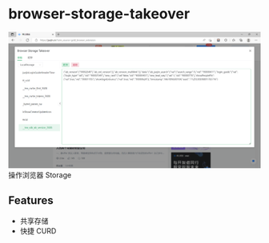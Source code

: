 # browser-storage-takeover


![effect.png](media/effect.png)
操作浏览器 Storage

## Features

- 共享存储
- 快捷 CURD
